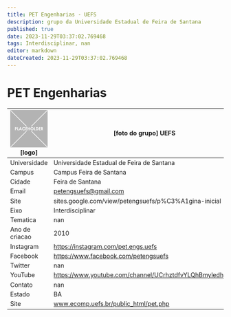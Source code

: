```yaml
---
title: PET Engenharias - UEFS
description: grupo da Universidade Estadual de Feira de Santana
published: true
date: 2023-11-29T03:37:02.769468
tags: Interdisciplinar, nan
editor: markdown
dateCreated: 2023-11-29T03:37:02.769468
---
```


# PET Engenharias


| ![placeholder.png](/placeholder.png) [logo] | [foto do grupo] UEFS         |
| ------------------------------------------- | ------------------------------------------------- |
| Universidade                                | Universidade Estadual de Feira de Santana      |
| Campus                                      | Campus Feira de Santana            |
| Cidade                                      | Feira de Santana             |
| Email                                       | petengsuefs@gmail.com             |
| Site                                        | sites.google.com/view/petengsuefs/p%C3%A1gina-inicial              |
| Eixo                                        | Interdisciplinar              |
| Tematica                                    | nan          |
| Ano de criacao                              | 2010        |
| Instagram                                   | https://instagram.com/pet.engs.uefs         |
| Facebook                                    | https://www.facebook.com/petengsuefs          |
| Twitter                                     | nan           |
| YouTube                                     | https://www.youtube.com/channel/UCrhztdfvYLQhBmyledhjjmg           |
| Contato                                     | nan         |
| Estado                                      |  BA            |
| Site                                        | www.ecomp.uefs.br/public_html/pet.php |
